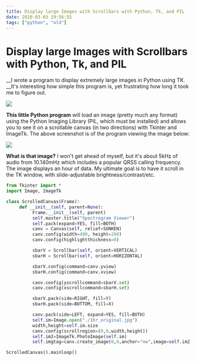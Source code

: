 ```yaml
---
title: Display large Images with Scrollbars with Python, Tk, and PIL
date: 2010-03-03 19:56:55
tags: ["python", "old"]
---
```


# Display large Images with Scrollbars with Python, Tk, and PIL

__I wrote a program to display extremely large images in Python using TK. __It's interesting how simple this program is, yet frustrating how long it took me to figure out.

<div class="text-center img-border">

[![](https://swharden.com/static/2010/03/03/specview_thumb.jpg)](https://swharden.com/static/2010/03/03/specview.png)

</div>

__This little Python program__ will load an image (pretty much any format) using the Python Imaging Library (PIL, which must be installed) and allows you to see it on a scrollable canvas (in two directions) with Tkinter and ImageTk. The above screenshot is of the program viewing the image below:

<div class="text-center img-border large">

[![](https://swharden.com/static/2010/03/03/1hr_original_thumb.jpg)](https://swharden.com/static/2010/03/03/1hr_original.jpg)

</div>

__What is that image?__ I won't get ahead of myself, but it's about 5kHz of audio from 10.140mHz which includes a popular QRSS calling frequency. The image displays an hour of data. My ultimate goal is to have it scroll in the TK window, with slide-adjustable brightness/contrast/etc.

```python
from Tkinter import *
import Image, ImageTk

class ScrolledCanvas(Frame):
     def __init__(self, parent=None):
          Frame.__init__(self, parent)
          self.master.title("Spectrogram Viewer")
          self.pack(expand=YES, fill=BOTH)
          canv = Canvas(self, relief=SUNKEN)
          canv.config(width=400, height=200)
          canv.config(highlightthickness=0)

          sbarV = Scrollbar(self, orient=VERTICAL)
          sbarH = Scrollbar(self, orient=HORIZONTAL)

          sbarV.config(command=canv.yview)
          sbarH.config(command=canv.xview)

          canv.config(yscrollcommand=sbarV.set)
          canv.config(xscrollcommand=sbarH.set)

          sbarV.pack(side=RIGHT, fill=Y)
          sbarH.pack(side=BOTTOM, fill=X)

          canv.pack(side=LEFT, expand=YES, fill=BOTH)
          self.im=Image.open("./1hr_original.jpg")
          width,height=self.im.size
          canv.config(scrollregion=(0,0,width,height))
          self.im2=ImageTk.PhotoImage(self.im)
          self.imgtag=canv.create_image(0,0,anchor="nw",image=self.im2)

ScrolledCanvas().mainloop()
```
